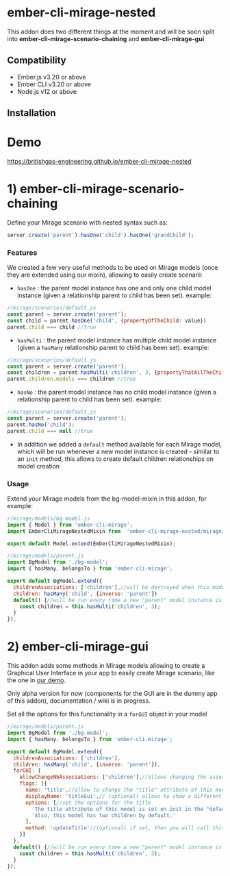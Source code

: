 # ember-cli-mirage-nested

This addon does two different things at the moment and will be soon split into **ember-cli-mirage-scenario-chaining** and **ember-cli-mirage-gui**


Compatibility
------------------------------------------------------------------------------

* Ember.js v3.20 or above
* Ember CLI v3.20 or above
* Node.js v12 or above


Installation
------------------------------------------------------------------------------

# Demo

https://britishgas-engineering.github.io/ember-cli-mirage-nested

# 1) ember-cli-mirage-scenario-chaining

Define your Mirage scenario with nested syntax such as:

```javascript
server.create('parent').hasOne('child').hasOne('grandChild');
```

### Features

We created a few very useful methods to be used on Mirage models (once they are extended using our mixin), allowing to easily create scenarii:

* `hasOne` : the parent model instance has one and only one child model instance (given a relationship parent to child has been set).
example:
```javascript
//mirage/scenarios/default.js
const parent = server.create('parent');
const child = parent.hasOne('child', {propertyOfTheChild: value})
parent.child === child //true
```

* `hasMulti` : the parent model instance has multiple child model instance (given a `hasMany` relationship parent to child has been set).
example:
```javascript
//mirage/scenarios/default.js
const parent = server.create('parent');
const children = parent.hasMulti('children', 3, {propertyThatAllTheChildrenWillHave: value})
parent.children.models === children //true
```

* `hasNo` : the parent model instance has no child model instance (given a relationship parent to child has been set).
example:
```javascript
//mirage/scenarios/default.js
const parent = server.create('parent');
parent.hasNo('child');
parent.child === null //true
```

* In addition we added a `default` method available for each Mirage model, which will be run whenever a new model instance is created - similar to an `init` method, this allows to create default children relationships on model creation

### Usage

Extend your Mirage models from the bg-model-mixin in this addon, for example:

```javascript
//mirage/models/bg-model.js
import { Model } from 'ember-cli-mirage';
import EmberCliMirageNestedMixin from  'ember-cli-mirage-nested/mirage/bg-model-mixin';

export default Model.extend(EmberCliMirageNestedMixin);
```

```javascript
//mirage/models/parent.js
import BgModel from './bg-model';
import { hasMany, belongsTo } from 'ember-cli-mirage';

export default BgModel.extend({
  childrenAssociations: ['children'],//will be destroyed when this model instance is destroyed
  children: hasMany('child', {inverse: 'parent'})
  default() {//will be run every time a new "parent" model instance is created
    const children = this.hasMulti('children', 3);
  }
});
```

# 2) ember-cli-mirage-gui

This addon adds some methods in Mirage models allowing to create a Graphical User Interface in your app to easily create Mirage scenario, like the one in [our demo](https://britishgas-engineering.github.io/ember-cli-mirage-nested).

Only alpha version for now (components for the GUI are in the dummy app of this addon), documentation / wiki is in progress.

Set all the options for this functionality in a `forGUI` object in your model

```javascript
//mirage/models/parent.js
import BgModel from './bg-model';
import { hasMany, belongsTo } from 'ember-cli-mirage';

export default BgModel.extend({
  childrenAssociations: ['children'],  
  children: hasMany('child', {inverse: 'parent'}),
  forGUI: {
    allowChangeNbAssociations: ['children'],//allows changing the associations in the GUI
    flags: [{
      name: 'title',//allow to change the "title" attribute of this model in the GUI
      displayName: 'titleGui',// (optional) allows to show a different name for the attribute in the GUI
      options: [//set the options for the title
        'The title attribute of this model is set on init in the "default" hook of the model.',
        'Also, this model has two children by default.'
      ],
      method: 'updateTitle'//(optional) if set, then you will call this method in the model when changing the GUI instead of changing the attribute
    }]
  },
  default() {//will be run every time a new "parent" model instance is created
    const children = this.hasMulti('children', 3);
  }
});
```
